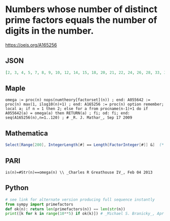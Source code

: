# Numbers whose number of distinct prime factors equals the number of digits in the number\.
https://oeis.org/A165256
## JSON
```JSON
[2, 3, 4, 5, 7, 8, 9, 10, 12, 14, 15, 18, 20, 21, 22, 24, 26, 28, 33, 34, 35, 36, 38, 39, 40, 44, 45, 46, 48, 50, 51, 52, 54, 55, 56, 57, 58, 62, 63, 65, 68, 69, 72, 74, 75, 76, 77, 80, 82, 85, 86, 87, 88, 91, 92, 93, 94, 95, 96, 98, 99, 102, 105, 110, 114, 120, 126, 130, 132]
```
## Maple
```Maple
omega := proc(n) nops(numtheory[factorset](n)) ; end: A055642 := proc(n) max(1, ilog10(n)+1) ; end: A165256 := proc(n) option remember; local a; if n = 1 then 2; else for a from procname(n-1)+1 do if A055642(a) = omega(a) then RETURN(a) ; fi; od: fi; end: seq(A165256(n),n=1..120) ; # _R. J. Mathar_, Sep 17 2009
```
## Mathematica
```Mathematica
Select[Range[200], IntegerLength[#] == Length[FactorInteger[#]] &]  (* _Harvey P. Dale_, Mar 20 2011 *)
```
## PARI
```PARI
is(n)=#Str(n)==omega(n) \\ _Charles R Greathouse IV_, Feb 04 2013
```
## Python
```Python
# see link for alternate version producing full sequence instantly
from sympy import primefactors
def ok(n): return len(primefactors(n)) == len(str(n))
print([k for k in range(10**5) if ok(k)]) # _Michael S. Branicky_, Apr 13 2023
```
